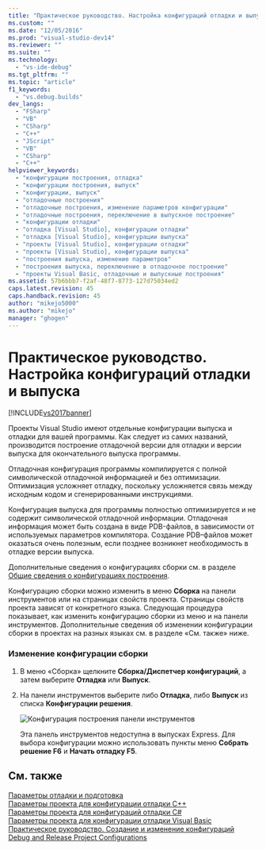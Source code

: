 ```yaml
---
title: "Практическое руководство. Настройка конфигураций отладки и выпуска | Microsoft Docs"
ms.custom: ""
ms.date: "12/05/2016"
ms.prod: "visual-studio-dev14"
ms.reviewer: ""
ms.suite: ""
ms.technology: 
  - "vs-ide-debug"
ms.tgt_pltfrm: ""
ms.topic: "article"
f1_keywords: 
  - "vs.debug.builds"
dev_langs: 
  - "FSharp"
  - "VB"
  - "CSharp"
  - "C++"
  - "JScript"
  - "VB"
  - "CSharp"
  - "C++"
helpviewer_keywords: 
  - "конфигурации построения, отладка"
  - "конфигурации построения, выпуск"
  - "конфигурации, выпуск"
  - "отладочные построения"
  - "отладочные построения, изменение параметров конфигурации"
  - "отладочные построения, переключение в выпускное построение"
  - "конфигурации отладки"
  - "отладка [Visual Studio], конфигурации отладки"
  - "отладка [Visual Studio], конфигурации выпуска"
  - "проекты [Visual Studio], конфигурации отладки"
  - "проекты [Visual Studio], конфигурации выпуска"
  - "построения выпуска, изменение параметров"
  - "построения выпуска, переключение в отладочное построение"
  - "проекты Visual Basic, отладочные и выпускные построения"
ms.assetid: 57b6bbb7-f2af-48f7-8773-127d75034ed2
caps.latest.revision: 45
caps.handback.revision: 45
author: "mikejo5000"
ms.author: "mikejo"
manager: "ghogen"
---
```

# Практическое руководство. Настройка конфигураций отладки и выпуска
[!INCLUDE[vs2017banner](../code-quality/includes/vs2017banner.md)]

Проекты Visual Studio имеют отдельные конфигурации выпуска и отладки для вашей программы.  Как следует из самих названий, производится построение отладочной версии для отладки и версии выпуска для окончательного выпуска программы.  
  
 Отладочная конфигурация программы компилируется с полной символической отладочной информацией и без оптимизации.  Оптимизация усложняет отладку, поскольку усложняется связь между исходным кодом и сгенерированными инструкциями.  
  
 Конфигурация выпуска для программы полностью оптимизируется и не содержит символической отладочной информации.  Отладочная информация может быть создана в виде PDB\-файлов, в зависимости от используемых параметров компилятора.  Создание PDB–файлов может оказаться очень полезным, если позднее возникнет необходимость в отладке версии выпуска.  
  
 Дополнительные сведения о конфигурациях сборки см. в разделе [Общие сведения о конфигурациях построения](../ide/understanding-build-configurations.md).  
  
 Конфигурацию сборки можно изменить в меню **Сборка** на панели инструментов или на страницах свойств проекта.  Страницы свойств проекта зависят от конкретного языка.  Следующая процедура показывает, как изменить конфигурацию сборки из меню и на панели инструментов.  Дополнительные сведения об изменении конфигурации сборки в проектах на разных языках см. в разделе «См. также» ниже.  
  
### Изменение конфигурации сборки  
  
1.  В меню «Сборка» щелкните **Сборка\/Диспетчер конфигураций**, а затем выберите **Отладка** или **Выпуск**.  
  
2.  На панели инструментов выберите либо **Отладка**, либо **Выпуск** из списка **Конфигурации решения**.  
  
     ![Конфигурация построения панели инструментов](../debugger/media/toolbarbuildconfiguration.png "ToolbarBuildConfiguration")  
  
     Эта панель инструментов недоступна в выпусках Express.  Для выбора конфигурации можно использовать пункты меню **Собрать решение F6** и **Начать отладку F5**.  
  
## См. также  
 [Параметры отладки и подготовка](../debugger/debugger-settings-and-preparation.md)   
 [Параметры проекта для конфигурации отладки C\+\+](../debugger/project-settings-for-a-cpp-debug-configuration.md)   
 [Параметры проекта для конфигураций отладки C\#](../debugger/project-settings-for-csharp-debug-configurations.md)   
 [Параметры проекта для конфигурации отладки Visual Basic](../debugger/project-settings-for-a-visual-basic-debug-configuration.md)   
 [Практическое руководство. Создание и изменение конфигураций](../ide/how-to-create-and-edit-configurations.md)   
 [Debug and Release Project Configurations](http://msdn.microsoft.com/ru-ru/0440b300-0614-4511-901a-105b771b236e)